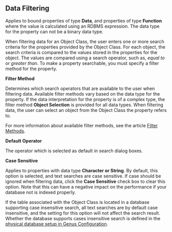 ## Data Filtering

Applies to bound properties of type **Data**, and properties of type **Function** where the value is calculated using an RDBMS expression. The data type for the property can not be a binary data type.

When filtering data for an Object Class, the user enters one or more search criteria for the properties provided by the Object Class. For each object, the search criteria is compared to the values stored in the properties for the object. The values are compared using a search operator, such as, _equal to_ or _greater than_. To make a property searchable, you must specify a filter method for the property.

**Filter Method**

Determines which search operators that are available to the user when filtering data. Available filter methods vary based on the data type for the property. If the data interpretation for the property is of a complex type, the filter method **Object Selection** is provided for all data types. When filtering data, the user can select an object from the Object Class the property refers to.

For more information about available filter methods, see the article [Filter Methods](../../../../../users/navigate-view-modify-and-control/working-in-tables/filter-methods.md "Filter Methods").

**Default Operator**

The operator which is selected as default in search dialog boxes.

**Case Sensitive**

Applies to properties with data type **Character or String**. By default, this option is selected, and text searches are case sensitive. If case should be ignored when filtering data, click the **Case Sensitive** check box to clear this option. Note that this can have a negative impact on the performance if your database not is indexed properly.

If the table associated with the Object Class is located in a database supporting case insensitive search, all text searches are by default case insensitive, and the setting for this option will not affect the search result. Whether the database supports cases insensitive search is defined in the [physical database setup in Genus Configuration](../../../../installation-and-configuration/configure-and-maintain-genus-server.md).